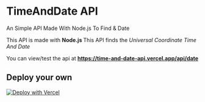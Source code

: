 # TimeAndDate API
An Simple API Made With Node.js To Find &amp; Date

This API is made with <b> Node.js </b>
This API finds the <em> Universal Coordinate Time And Date </em>

You can view/test the api at 
<b> https://time-and-date-api.vercel.app/api/date </b>


## Deploy your own 
[![Deploy with Vercel](https://vercel.com/button)](https://vercel.com/new/clone?repository-url=https://github.com/Nisarga-Developer/TimeAndDate-API/)
